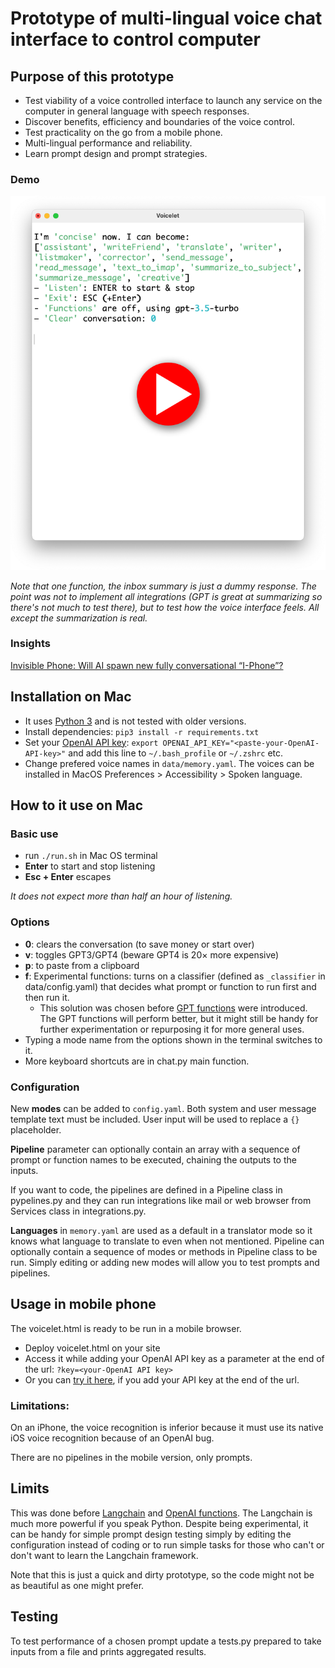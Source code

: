 
# Prototype of multi-lingual voice chat interface to control computer

## Purpose of this prototype

- Test viability of a voice controlled interface to launch any service on the computer in general language with speech responses. 
- Discover benefits, efficiency and boundaries of the voice control.
- Test practicality on the go from a mobile phone.
- Multi-lingual performance and reliability. 
- Learn prompt design and prompt strategies. 

### Demo


[![Prototype test](/docs/voicelet.png)](https://www.youtube.com/watch?v=O8nsvHwy5VY)

_Note that one function, the inbox summary is just a dummy response. The point was not to implement all integrations (GPT is great at summarizing so there's not much to test there), but to test how the voice interface feels. All except the summarization is real._

### Insights

[Invisible Phone: Will AI spawn new fully conversational “I-Phone”?](https://medium.com/@myneur/invisible-phone-will-ai-spawn-new-fully-conversational-i-phone-09acc4bdf106)

## Installation on Mac

- It uses [Python 3](https://www.python.org/) and is not tested with older versions.
- Install dependencies: `pip3 install -r requirements.txt`
- Set your [OpenAI API key](https://platform.openai.com/account/api-keys): `export OPENAI_API_KEY="<paste-your-OpenAI-API-key>"` and add this line to `~/.bash_profile` or `~/.zshrc` etc.
- Change prefered voice names in `data/memory.yaml`. The voices can be installed in MacOS Preferences > Accessibility > Spoken language. 

## How to it use on Mac

### Basic use

- run `./run.sh` in Mac OS terminal
- __Enter__ to start and stop listening
- __Esc + Enter__ escapes
  
_It does not expect more than half an hour of listening._

### Options

- __0__: clears the conversation (to save money or start over)
- __v__: toggles GPT3/GPT4 (beware GPT4 is 20× more expensive)
- __p__: to paste from a clipboard
- __f__: Experimental functions: turns on a classifier (defined as `_classifier` in data/config.yaml) that decides what prompt or function to run first and then run it. 
    - This solution was chosen before [GPT functions](https://platform.openai.com/docs/guides/gpt/function-calling) were introduced. The GPT functions will perform better, but it might still be handy for further experimentation or repurposing it for more general uses.
- Typing a mode name from the options shown in the terminal switches to it.
- More keyboard shortcuts are in chat.py main function.

### Configuration

New __modes__ can be added to `config.yaml`. Both system and user message template text must be included. 
User input will be used to replace a `{}` placeholder.

__Pipeline__ parameter can optionally contain an array with a sequence of prompt or function names to be executed, chaining the outputs to the inputs.

If you want to code, the pipelines are defined in a Pipeline class in pypelines.py and they can run integrations like mail or web browser from Services class in integrations.py. 

__Languages__ in `memory.yaml` are used as a default in a translator mode so it knows what language to translate to even when not mentioned. 
Pipeline can optionally contain a sequence of modes or methods in Pipeline class to be run. 
Simply editing or adding new modes will allow you to test prompts and pipelines.

## Usage in mobile phone

The voicelet.html is ready to be run in a mobile browser. 

- Deploy voicelet.html on your site
- Access it while adding your OpenAI API key as a parameter at the end of the url: `?key=<your-OpenAI API key>`
- Or you can [try it here](https://www.hoursfrom.world/_functions/voicelet/?key=), if you add your API key at the end of the url. 

### Limitations:
On an iPhone, the voice recognition is inferior because it must use its native iOS voice recognition because of an OpenAI bug.

There are no pipelines in the mobile version, only prompts. 

## Limits

This was done before [Langchain](https://python.langchain.com/) and [OpenAI functions](https://platform.openai.com/docs/guides/gpt/function-calling). The Langchain is much more powerful if you speak Python. Despite being experimental, it can be handy for simple prompt design testing simply by editing the configuration instead of coding or to run simple tasks for those who can't or don't want to learn the Langchain framework.

Note that this is just a quick and dirty prototype, so the code might not be as beautiful as one might prefer. 


## Testing

To test performance of a chosen prompt update a tests.py prepared to take inputs from a file and prints aggregated results. 